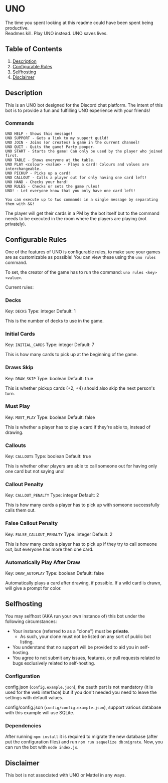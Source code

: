 # UNO

The time you spent looking at this readme could have been spent being productive.  
Readmes kill. Play UNO instead. UNO saves lives.

## Table of Contents

1. [Description](#description)
2. [Configurable Rules](#configurable-rules)
3. [Selfhosting](#selfhosting)
4. [Disclaimer](#disclaimer)

## Description

This is an UNO bot designed for the Discord chat platform. The intent of this bot is to provide a fun and fulfilling UNO experience with your friends!

### Commands

```
UNO HELP - Shows this message!
UNO SUPPORT - Gets a link to my support guild!
UNO JOIN - Joins (or creates) a game in the current channel!
UNO QUIT - Quits the game! Party pooper.
UNO START - Starts the game! Can only be used by the player who joined first.
UNO TABLE - Shows everyone at the table.
UNO PLAY <colour> <value> - Plays a card! Colours and values are interchangeable.
UNO PICKUP - Picks up a card!
UNO CALLOUT - Calls a player out for only having one card left!
UNO HAND - Checks your hand!
UNO RULES - Checks or sets the game rules!
UNO! - Let everyone know that you only have one card left!

You can execute up to two commands in a single message by separating them with &&!
```

The player will get their cards in a PM by the bot itself but to the command needs to be executed in the room where the players are playing (not privately).

## Configurable Rules

One of the features of UNO is configurable rules, to make sure your games are as customizable as possible! You can view these using the `uno rules` command.

To set, the creator of the game has to run the command: `uno rules <key> <value>`.

Current rules:

### Decks

Key: `DECKS`
Type: integer
Default: 1

This is the number of decks to use in the game.

### Initial Cards

Key: `INITIAL_CARDS`
Type: integer
Default: 7

This is how many cards to pick up at the beginning of the game.

### Draws Skip

Key: `DRAW_SKIP`
Type: boolean
Default: true

This is whether pickup cards (+2, +4) should also skip the next person's turn.

### Must Play

Key: `MUST_PLAY`
Type: boolean
Default: false

This is whether a player has to play a card if they're able to, instead of drawing.

### Callouts

Key: `CALLOUTS`
Type: boolean
Default: true

This is whether other players are able to call someone out for having only one card but not saying uno!

### Callout Penalty

Key: `CALLOUT_PENALTY`
Type: integer
Default: 2

This is how many cards a player has to pick up with someone successfully calls them out.

### False Callout Penalty

Key: `FALSE_CALLOUT_PENALTY`
Type: integer
Default: 2

This is how many cards a player has to pick up if they try to call someone out, but everyone has more then one card.

### Automatically Play After Draw

Key: `DRAW_AUTOPLAY`
Type: boolean
Default: false

Automatically plays a card after drawing, if possible. If a wild card is drawn, will give a prompt for color.

## Selfhosting

You may selfhost (AKA run your own instance of) this bot under the following circumstances:
- Your instance (referred to as a "clone") must be **private**.
    - As such, your clone must not be listed on any sort of public bot listing.
- You understand that no support will be provided to aid you in self-hosting.
- You agree to not submit any issues, features, or pull requests related to bugs exclusively related to self-hosting.

### Configuration

config.json (`config.example.json`), the oauth part is not mandatory (it is used for the web interface) but if you don't needed you need to leave the settings with default values.

config/config.json (`config/config.example.json`), support various database with this example will use SQLite.

### Dependencies

After running `npm install` it is required to migrate the new database (after put the configuration files) and run `npm run sequelize db:migrate`.
Now, you can run the bot with `node index.js`.

## Disclaimer

This bot is not associated with UNO or Mattel in any ways.
